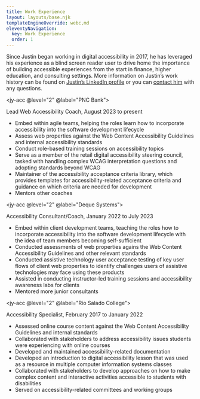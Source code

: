 ```yaml
---
title: Work Experience
layout: layouts/base.njk
templateEngineOverride: webc,md
eleventyNavigation:
  key: Work Experience
  order: 1
---
```

Since Justin began working in digital accessibility in 2017, he has leveraged his experience as a blind screen reader user to drive home the importance of building accessible experiences from the start in finance, higher education, and consulting settings. More information on Justin’s work history can be found on [Justin’s LinkedIn profile](https://www.linkedin.com/in/justin-yarbrough/) or you can [contact him](/contact) with any questions.

<jy-acc @level="2" @label="PNC Bank">

Lead Web Accessibility Coach, August 2023 to present

- Embed within agile teams, helping the roles learn how to incorporate accessibility into the software development lifecycle
- Assess web properties against the Web Content Accessibility Guidelines and internal accessibility standards
- Conduct role-based training sessions on accessibility topics
- Serve as a member of the retail digital accessibility steering council, tasked with handling complex WCAG interpretation questions and adopting standards beyond WCAG
- Maintainer of the accessibility acceptance criteria library, which provides templates for accessibility-related acceptance criteria and guidance on which criteria are needed for development
- Mentors other coaches

</jy-acc>

<jy-acc @level="2" @label="Deque Systems">

Accessibility Consultant/Coach, January 2022 to July 2023

- Embed within client development teams, teaching the roles how to incorporate accessibility into the software development lifecycle with the idea of team members becoming self-sufficient
- Conducted assessments of web properties agains the Web Content Accessibility Guidelines and other relevant standards
- Conducted assistive technology user acceptance testing of key user flows of client web properties to identify challenges users of assistive technologies may face using these products
- Assisted in conducting instructor-led training sessions and accessibility awareness labs for clients
- Mentored more junior consultants

</jy-acc>

<jy-acc @level="2" @label="Rio Salado College">

Accessibility Specialist, February 2017 to January 2022

- Assessed online course content against the Web Content Accessibility Guidelines and internal standards
- Collaborated with stakeholders to address accessibility issues students were experiencing with online courses
- Developed and maintained accessibility-related documentation
- Developed an introduction to digital accessibility lesson that was used as a resource in multiple computer information systems classes
- Collaborated with stakeholders to develop approaches on how to make complex content and interactive activities accessible to students with disabilities
- Served on accessibility-related committees and working groups

</jy-acc>